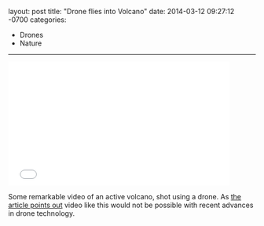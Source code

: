 layout: post
title:  "Drone flies into Volcano"
date:   2014-03-12 09:27:12 -0700
categories:
  - Drones
  - Nature
---

<iframe class="embedly-embed" src="//cdn.embedly.com/widgets/media.html?src=https%3A%2F%2Fwww.youtube.com%2Fembed%2F0-shWVW1UBc%3Ffeature%3Doembed&url=https%3A%2F%2Fwww.youtube.com%2Fwatch%3Fv%3D0-shWVW1UBc&image=https%3A%2F%2Fi.ytimg.com%2Fvi%2F0-shWVW1UBc%2Fhqdefault.jpg&key=d815972c91e546edb5d2d02e509f8b1c&type=text%2Fhtml&schema=youtube" width="450" height="253" scrolling="no" frameborder="0" allowfullscreen></iframe>

Some remarkable video of an active volcano, shot using a drone. As  [the article points out](http://www.dronehire.org/blog/drone-flies-into-an-active-volcano)   video like this would not be possible with recent advances in drone technology.
